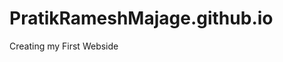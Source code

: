 # PratikRameshMajage.github.io
Creating my First Webside

<!-- 1111111111111111111111111111111111111111111111111111111111111111111111111111111111111111 -->
<!-- <!DOCTYPE html>
<html>
    <head>
        <title>Hello Pratik!</title>
    </head>
    <body style="background-color: lightblue";>
        <h1 style="color: navy; margin-left: 20px";>Hello Pratik!</h1>
        <p>This is the first file in my new Git Repo.</p>
        <Div>
            <img src="IRON MAN.jpg" alt="hello world from space" style="width: 100%;">
        </Div>
        <p style="color: red; font-size: 20px;">A new line in our file!</p>
    </body>
</html> -->
